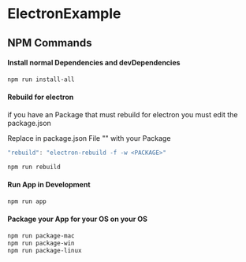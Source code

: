 # ElectronExample


## NPM Commands

#### Install normal Dependencies and devDependencies
```bash
npm run install-all 
```

#### Rebuild for electron
if you have an Package that must rebuild for electron you must edit the package.json

Replace in package.json File "<PACKAGE>" with your Package
```javascript
"rebuild": "electron-rebuild -f -w <PACKAGE>"
```

```bash
npm run rebuild
```


#### Run App in Development 
```bash
npm run app
```

#### Package your App for your OS on your OS
```bash
npm run package-mac 
npm run package-win 
npm run package-linux
```


